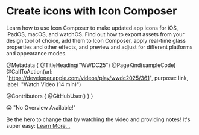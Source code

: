 # Create icons with Icon Composer

Learn how to use Icon Composer to make updated app icons for iOS, iPadOS, macOS, and watchOS. Find out how to export assets from your design tool of choice, add them to Icon Composer, apply real-time glass properties and other effects, and preview and adjust for different platforms and appearance modes.

@Metadata {
   @TitleHeading("WWDC25")
   @PageKind(sampleCode)
   @CallToAction(url: "https://developer.apple.com/videos/play/wwdc2025/361", purpose: link, label: "Watch Video (14 min)")

   @Contributors {
      @GitHubUser(<replace this with your GitHub handle>)
   }
}

😱 "No Overview Available!"

Be the hero to change that by watching the video and providing notes! It's super easy:
 [Learn More…](https://wwdcnotes.com/documentation/wwdcnotes/contributing)
